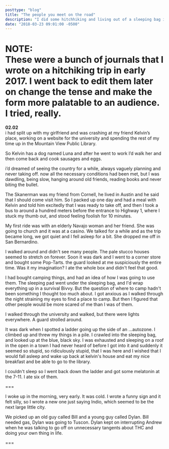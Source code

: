 ```yaml
---
posttype: "blog"
title: "The people you meet on the road"
description: "I did some hitchhiking and living out of a sleeping bag in early 2017. Here's how it all went down."
date: "2018-03-23 09:01:00 -0500"
---
```


NOTE:<br>
These were a bunch of journals that I wrote on a hitchiking trip in early 2017. I went back to edit them later on change the tense and make the form more palatable to an audience. I tried, really.<br>
===

<b>02.02</b><br>
i had split up with my girlfriend and was crashing at my friend Kelvin’s place, working on a website for the university and spending the rest of my time up in the Mountain View Public Library. 

So Kelvin has a dog named Luna and after he went to work I’d walk her and then come back and cook sausages and eggs. 

i’d dreamed of seeing the country for a while, always vaguely planning and never taking off. now all the necessary conditions had been met, but I was dawdling, being slow, hanging around old friends, reading books and never biting the bullet.

The Skanerman was my friend from Cornell, he lived in Austin and he said that I should come visit him. So I packed up one day and had a meal with Kelvin and told him excitedly that I was ready to take off, and then I took a bus to around a hundred meters before the entrance to Highway 1, where I stuck my thumb out, and stood feeling foolish for 10 minutes.

My first ride was with an elderly Navajo woman and her friend. She was going to church and it was at a casino. We talked for a while and as the trip became long, we got quiet and I fell asleep for a bit. She dropped me off in San Bernardino.
 
I walked around and didn't see many people. The pale stucco houses seemed to stretch on forever. Soon it was dark and I went to a corner store and bought some Pop-Tarts. the guard looked at me suspiciously the entire time. Was it my imagination? I ate the whole box and didn't feel that good. 

I had bought camping things, and had an idea of how I was going to use them. The sleeping pad went under the sleeping bag, and I'd wrap everything up in a survival Bivvy. But the question of where to camp hadn't been something I thought too much about. I got anxious as I walked through the night straining my eyes to find a place to camp. But then I figured that other people would be more scared of me than I was of them.

I walked through the university and walked, but there were lights everywhere. A guard strolled around.

It was dark when I spotted a ladder going up the side of an ...autozone. I climbed up and threw my things in a pile. I crawled into the sleeping bag, and looked up at the blue, black sky. I was exhausted and sleeping on a roof in the open in a town I had never heard of before I got into it and suddenly it seemed so stupid, so ridiculously stupid, that I was here and I wished that I would fall asleep and wake up back at kelvin's house and eat my nice breakfast and be able to go to the library.

I couldn't sleep so I went back down the ladder and got some melatonin at the 7-11. I ate six of them.

===

I woke up in the morning, very early. It was cold. I wrote a funny sign and it felt silly, so I wrote a new one just saying Indio, which seemed to be the next large little city. 

We picked up an old guy called Bill and a young guy called Dylan. Bill needed gas, Dylan was going to Tuscon. Dylan kept on interrupting Andrew when he was talking to go off on unnecessary tangents about THC and doing your own thing in life. 

===